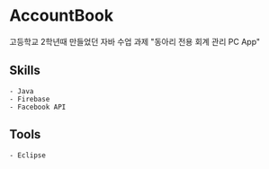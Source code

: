 # AccountBook

고등학교 2학년때 만들었던 자바 수업 과제 "동아리 전용 회계 관리 PC App"

## Skills
    - Java
    - Firebase
    - Facebook API
    
## Tools
    - Eclipse
